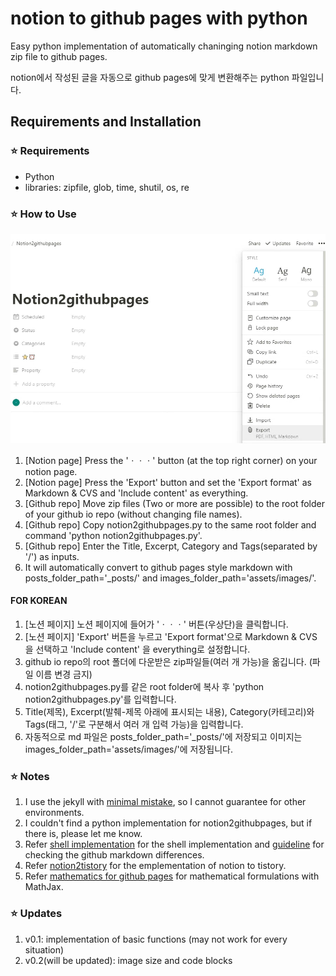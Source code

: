 # notion to github pages with python
Easy python implementation of automatically chaninging notion markdown zip file to github pages.

notion에서 작성된 글을 자동으로 github pages에 맞게 변환해주는 python 파일입니다.

## Requirements and Installation

### :star: Requirements

- Python
- libraries: zipfile, glob, time, shutil, os, re

### :star: How to Use
![notion_page.png](./assets/images/notion_page.png)
1. [Notion page] Press the 'ㆍㆍㆍ' button (at the top right corner) on your notion page.
2. [Notion page] Press the 'Export' button and set the 'Export format' as Markdown & CVS and 'Include content' as everything.
3. [Github repo] Move zip files (Two or more are possible) to the root folder of your github io repo (without changing file names).
4. [Github repo] Copy notion2githubpages.py to the same root folder and command 'python notion2githubpages.py'.
5. [Github repo] Enter the Title, Excerpt, Category and Tags(separated by '/') as inputs.
6. It will automatically convert to github pages style markdown with posts_folder_path='_posts/' and images_folder_path='assets/images/'.

#### FOR KOREAN
1. [노션 페이지] 노션 페이지에 들어가 'ㆍㆍㆍ' 버튼(우상단)을 클릭합니다.
2. [노션 페이지] 'Export' 버튼을 누르고 'Export format'으로 Markdown & CVS 을 선택하고 'Include content' 을 everything로 설정합니다.
3. github io repo의 root 폴더에 다운받은 zip파일들(여러 개 가능)을 옮깁니다. (파일 이름 변경 금지)
4. notion2githubpages.py를 같은 root folder에 복사 후 'python notion2githubpages.py'를 입력합니다.
5. Title(제목), Excerpt(발췌-제목 아래에 표시되는 내용), Category(카테고리)와 Tags(태그, '/'로 구분해서 여러 개 입력 가능)을 입력합니다.
6. 자동적으로 md 파일은  posts_folder_path='_posts/'에 저장되고 이미지는 images_folder_path='assets/images/'에 저장됩니다.

### :star: Notes
1. I use the jekyll with [minimal mistake](https://mademistakes.com/work/minimal-mistakes-jekyll-theme/), so I cannot guarantee for other environments.
2. I couldn't find a python implementation for notion2githubpages, but if there is, please let me know.
3. Refer [shell implementation](https://github.com/uoneway/notion-to-github-pages) for the shell implementation and [guideline](https://swieeft.github.io/2020/03/02/NotionToGithubioPorting.html) for checking the github markdown differences.
4. Refer [notion2tistory](https://www.notion.so/Notion2Tistory-f46185df1db14f8eb571d366b66c5e9c) for the emplementation of notion to tistory.
5. Refer [mathematics for github pages](https://mkkim85.github.io/blog-apply-mathjax-to-jekyll-and-github-pages/) for mathematical formulations with MathJax.

### :star: Updates
1. v0.1: implementation of basic functions (may not work for every situation)
2. v0.2(will be updated): image size and code blocks
